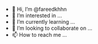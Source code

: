 - 👋 Hi, I’m @fareedkhhn
- 👀 I’m interested in ...
- 🌱 I’m currently learning ...
- 💞️ I’m looking to collaborate on ...
- 📫 How to reach me ...

<!---
fareedkhhn/fareedkhhn is a ✨ special ✨ repository because its `README.md` (this file) appears on your GitHub profile.
You can click the Preview link to take a look at your changes.
--->
